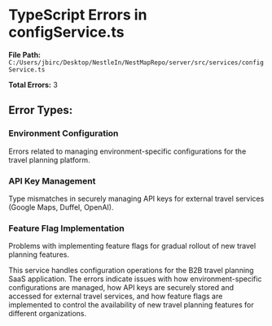 # TypeScript Errors in configService.ts

**File Path:** `C:/Users/jbirc/Desktop/NestleIn/NestMapRepo/server/src/services/configService.ts`

**Total Errors:** 3

## Error Types:

### Environment Configuration
Errors related to managing environment-specific configurations for the travel planning platform.

### API Key Management
Type mismatches in securely managing API keys for external travel services (Google Maps, Duffel, OpenAI).

### Feature Flag Implementation
Problems with implementing feature flags for gradual rollout of new travel planning features.

This service handles configuration operations for the B2B travel planning SaaS application. The errors indicate issues with how environment-specific configurations are managed, how API keys are securely stored and accessed for external travel services, and how feature flags are implemented to control the availability of new travel planning features for different organizations.
